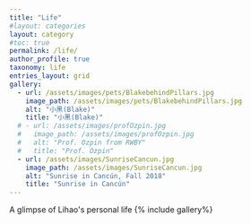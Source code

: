 ```yaml
---
title: "Life"
#layout: categories
layout: category
#toc: true
permalink: /life/
author_profile: true
taxonomy: life
entries_layout: grid
gallery:
  - url: /assets/images/pets/BlakebehindPillars.jpg
    image_path: /assets/images/pets/BlakebehindPillars.jpg
    alt: "小黑(Blake)"
    title: "小黑(Blake)"
  # - url: /assets/images/profOzpin.jpg
  #   image_path: /assets/images/profOzpin.jpg
  #   alt: "Prof. Ozpin from RWBY"
  #   title: "Prof. Ozpin"
  - url: /assets/images/SunriseCancun.jpg
    image_path: /assets/images/SunriseCancun.jpg
    alt: "Sunrise in Cancún, Fall 2018"
    title: "Sunrise in Cancún"
---
```

A glimpse of Lihao's personal life
{% include gallery%}
